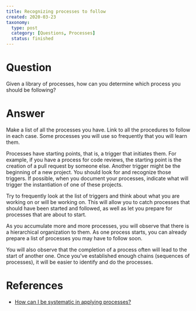 ```yaml
---
title: Recognizing processes to follow
created: 2020-03-23
taxonomy:
  type: post
  category: [Questions, Processes]
  status: finished
---
```


# Question
Given a library of processes, how can you determine which process you should be following?

# Answer
Make a list of all the processes you have. Link to all the procedures to follow in each case. Some processes you will use so frequently that you will learn them.

Processes have starting points, that is, a trigger that initiates them. For example, if you have a process for code reviews, the starting point is the creation of a pull request by someone else. Another trigger might be the beginning of a new project. You should look for and recognize those triggers. If possible, when you document your processes, indicate what will trigger the instantiation of one of these projects.

Try to frequently look at the list of triggers and think about what you are working on or will be working on. This will allow you to catch processes that should have been started and followed, as well as let you prepare for processes that are about to start.

As you accumulate more and more processes, you will observe that there is a hierarchical organization to them. As one process starts, you can already prepare a list of processes you may have to follow soon.

You will also observe that the completion of a process often will lead to the start of another one. Once you've established enough chains (sequences of processes), it will be easier to identify and do the processes.

# References
* [How can I be systematic in applying processes?](../12)
